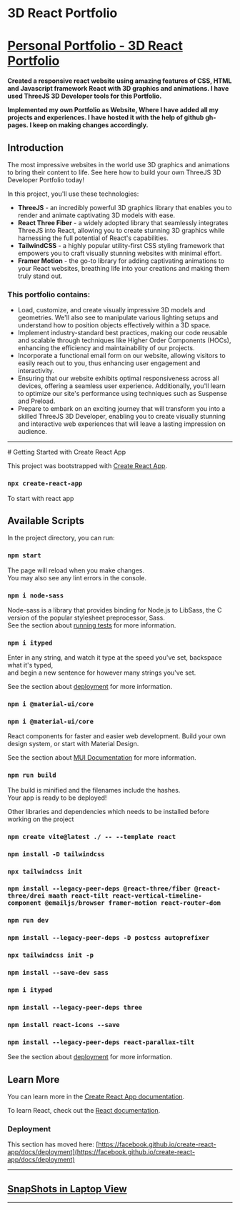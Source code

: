 # 3D React Portfolio

# [Personal Portfolio - 3D React Portfolio](https://macsmorgan.github.io/react_portfolio_site/)

<b>Created a responsive react website using amazing features of CSS, HTML and Javascript framework React with 3D graphics and animations. I have used ThreeJS 3D Developer tools for this Portfolio.

Implemented my own Portfolio as Website, Where I have added all my projects and experiences. I have hosted it with the help of github gh-pages. I keep on making changes accordingly.</b>

<!-- ![3D Portfolio](https://github.com/shinchancode/3d-react-portfolio/blob/main/Images/1.png) -->

<!-- ## View Live Demo
<pre><center><a href="https://shinchancode.github.io/3d-react-portfolio/"><b>https://shinchancode.github.io/3d-react-portfolio/</b></a></center></pre> -->

## Introduction

The most impressive websites in the world use 3D graphics and animations to bring their content to life. See here how to build your own ThreeJS 3D Developer Portfolio today!

In this project, you'll use these technologies:

- **ThreeJS** - an incredibly powerful 3D graphics library that enables you to render and animate captivating 3D models with ease.
- **React Three Fiber** - a widely adopted library that seamlessly integrates ThreeJS into React, allowing you to create stunning 3D graphics while harnessing the full potential of React's capabilities.
- **TailwindCSS** - a highly popular utility-first CSS styling framework that empowers you to craft visually stunning websites with minimal effort.
- **Framer Motion** - the go-to library for adding captivating animations to your React websites, breathing life into your creations and making them truly stand out.

### This portfolio contains:

- Load, customize, and create visually impressive 3D models and geometries. We'll also see to manipulate various lighting setups and understand how to position objects effectively within a 3D space.
- Implement industry-standard best practices, making our code reusable and scalable through techniques like Higher Order Components (HOCs), enhancing the efficiency and maintainability of our projects.
- Incorporate a functional email form on our website, allowing visitors to easily reach out to you, thus enhancing user engagement and interactivity.
- Ensuring that our website exhibits optimal responsiveness across all devices, offering a seamless user experience. Additionally, you'll learn to optimize our site's performance using techniques such as Suspense and Preload.
- Prepare to embark on an exciting journey that will transform you into a skilled ThreeJS 3D Developer, enabling you to create visually stunning and interactive web experiences that will leave a lasting impression on audience.

 <hr>
# Getting Started with Create React App

This project was bootstrapped with [Create React App](https://github.com/facebook/create-react-app).

### `npx create-react-app`

To start with react app

## Available Scripts

In the project directory, you can run:

### `npm start`

<!-- Runs the app in the development mode.\
Open [http://localhost:3000](http://localhost:3000) to view it in your browser. -->

The page will reload when you make changes.\
You may also see any lint errors in the console.

### `npm i node-sass`

Node-sass is a library that provides binding for Node.js to LibSass, the C version of the popular stylesheet preprocessor, Sass.\
See the section about [running tests](https://github.com/sass/node-sass) for more information.

### `npm i ityped`

Enter in any string, and watch it type at the speed you've set, backspace what it's typed,\
and begin a new sentence for however many strings you've set.

See the section about [deployment](https://unpkg.com/ityped@1.0.3) for more information.

### `npm i @material-ui/core`

### `npm i @material-ui/core`

React components for faster and easier web development. Build your own design system, or start with Material Design.

See the section about [MUI Documentation](https://mui.com/) for more information.

### `npm run build`

The build is minified and the filenames include the hashes.\
Your app is ready to be deployed!

Other libraries and dependencies which needs to be installed before working on the project

### `npm create vite@latest ./ -- --template react`

### `npm install -D tailwindcss`

### `npx tailwindcss init`

### `npm install --legacy-peer-deps @react-three/fiber @react-three/drei maath react-tilt react-vertical-timeline-component @emailjs/browser framer-motion react-router-dom`

### `npm run dev`

### `npm install --legacy-peer-deps -D postcss autoprefixer`

### `npx tailwindcss init -p`

### `npm install --save-dev sass`

### `npm i ityped`

### `npm install --legacy-peer-deps three`

### `npm install react-icons --save`

### `npm install --legacy-peer-deps react-parallax-tilt`

See the section about [deployment](https://facebook.github.io/create-react-app/docs/deployment) for more information.

## Learn More

You can learn more in the [Create React App documentation](https://facebook.github.io/create-react-app/docs/getting-started).

To learn React, check out the [React documentation](https://reactjs.org/).

### Deployment

This section has moved here: [https://facebook.github.io/create-react-app/docs/deployment](https://facebook.github.io/create-react-app/docs/deployment)

<hr>

## [SnapShots in Laptop View](https://macsmorgan.github.io/react_portfolio_site/)

<!-- ![3D Portfolio Laptop](https://github.com/shinchancode/3d-react-portfolio/blob/main/Images/1.png)

![3D Portfolio Laptop](https://github.com/shinchancode/3d-react-portfolio/blob/main/Images/2.png)

![3D Portfolio Laptop](https://github.com/shinchancode/3d-react-portfolio/blob/main/Images/3.png)

![3D Portfolio Laptop](https://github.com/shinchancode/3d-react-portfolio/blob/main/Images/4.png)

![3D Portfolio Laptop](https://github.com/shinchancode/3d-react-portfolio/blob/main/Images/5.png)

![3D Portfolio Laptop](https://github.com/shinchancode/3d-react-portfolio/blob/main/Images/6.png) -->

<hr>

<!-- ## [SnapShots in Mobile View](https://shinchancode.github.io/3d-react-portfolio/)

<div align="center">
<img src="https://github.com/shinchancode/3d-react-portfolio/blob/main/Images/p1.jpg" width="250px" height="400"/>

<img src="https://github.com/shinchancode/3d-react-portfolio/blob/main/Images/p2.jpg" width="250px" height="400"/>

<img src="https://github.com/shinchancode/3d-react-portfolio/blob/main/Images/p3.jpg" width="250px" height="400"/>
</div>
<br>

<div align="center">
<img src="https://github.com/shinchancode/3d-react-portfolio/blob/main/Images/p4.png" width="250px" height="400"/>

<img src="https://github.com/shinchancode/3d-react-portfolio/blob/main/Images/p5.png" width="250px" height="400"/>

<img src="https://github.com/shinchancode/3d-react-portfolio/blob/main/Images/p6.png" width="250px" height="400"/>
</div>

### Connect with me:

[<img align="left" alt="codeSTACKr.com" width="22px" src="https://img.icons8.com/?size=512&id=n9d0Hm43JCPK&format=png" />][website]
[<img align="left" alt="codeSTACKr | Twitter" width="22px" src="https://img.icons8.com/fluency/48/twitter.png" />][twitter]
[<img align="left" alt="codeSTACKr | LinkedIn" width="22px" src="https://raw.githubusercontent.com/rahuldkjain/github-profile-readme-generator/master/src/images/icons/Social/linked-in-alt.svg" />][linkedin]
[<img align="left" alt="codeSTACKr | Instagram" width="22px" src="https://raw.githubusercontent.com/rahuldkjain/github-profile-readme-generator/master/src/images/icons/Social/instagram.svg" />][instagram]

<br />

[website]: https://shinchancode.github.io/3d-react-portfolio/
[twitter]: https://twitter.com/CodeShinchan
[instagram]: https://www.instagram.com/aarti.rathiii
[linkedin]: https://www.linkedin.com/in/aarti-rathi-a6031814b/ -->

